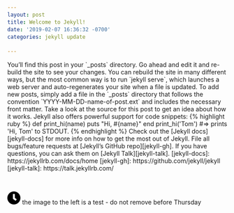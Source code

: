 ```yaml
---
layout: post
title: Welcome to Jekyll!
date: '2019-02-07 16:36:32 -0700'
categories: jekyll update

---
```

<p>You&rsquo;ll find this post in your `_posts` directory. Go ahead and edit it and re-build the site to see your changes. You can rebuild the site in many different ways, but the most common way is to run `jekyll serve`, which launches a web server and auto-regenerates your site when a file is updated. To add new posts, simply add a file in the `_posts` directory that follows the convention `YYYY-MM-DD-name-of-post.ext` and includes the necessary front matter. Take a look at the source for this post to get an idea about how it works. Jekyll also offers powerful support for code snippets: {% highlight ruby %} def print_hi(name) puts "Hi, #{name}" end print_hi('Tom') #=&gt; prints 'Hi, Tom' to STDOUT. {% endhighlight %} Check out the [Jekyll docs][jekyll-docs] for more info on how to get the most out of Jekyll. File all bugs/feature requests at [Jekyll&rsquo;s GitHub repo][jekyll-gh]. If you have questions, you can ask them on [Jekyll Talk][jekyll-talk]. [jekyll-docs]: https://jekyllrb.com/docs/home [jekyll-gh]: https://github.com/jekyll/jekyll [jekyll-talk]: https://talk.jekyllrb.com/</p>
<p>&nbsp;</p>
<p><img src="https://raw.githubusercontent.com/bowtie-co/houndstooth-marketing-site/master/upload/support-hours.png" alt="" width="30" height="30" /> the image to the left is a test - do not remove before Thursday</p>
